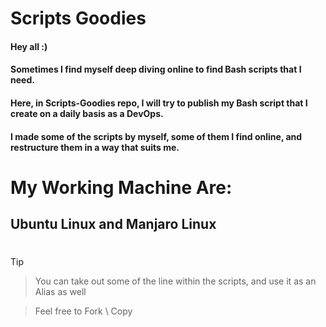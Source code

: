 # Scripts Goodies

#### Hey all :)
#### Sometimes I find myself deep diving online to find Bash scripts that I need.
#### Here, in Scripts-Goodies repo, I will try to publish my Bash script that I create on a daily basis as a DevOps.
#### I made some of the scripts by myself, some of them I find online, and restructure them in a way that suits me.

# My Working Machine Are:
## Ubuntu Linux and Manjaro Linux

# 
> [!TIP]
> 
> > You can take out some of the line within the scripts, and use it as an Alias as well
>
> > Feel free to Fork \ Copy